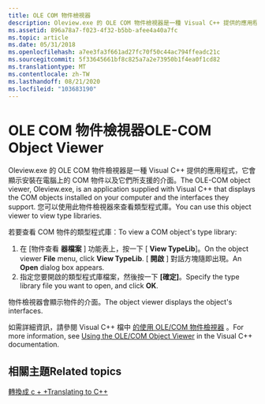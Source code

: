 ```yaml
---
title: OLE COM 物件檢視器
description: Oleview.exe 的 OLE COM 物件檢視器是一種 Visual C++ 提供的應用程式，它會顯示安裝在電腦上的 COM 物件以及它們所支援的介面。 您可以使用此物件檢視器來查看類型程式庫。
ms.assetid: 896a78a7-f023-4f32-b5bb-afee4a40a7fc
ms.topic: article
ms.date: 05/31/2018
ms.openlocfilehash: a7ee3fa3f661ad27fc70f50c44ac794ffeadc21c
ms.sourcegitcommit: 5f33645661bf8c825a7a2e73950b1f4ea0f1cd82
ms.translationtype: MT
ms.contentlocale: zh-TW
ms.lasthandoff: 08/21/2020
ms.locfileid: "103683190"
---
```

# <a name="ole-com-object-viewer"></a><span data-ttu-id="acb85-104">OLE COM 物件檢視器</span><span class="sxs-lookup"><span data-stu-id="acb85-104">OLE-COM Object Viewer</span></span>

<span data-ttu-id="acb85-105">Oleview.exe 的 OLE COM 物件檢視器是一種 Visual C++ 提供的應用程式，它會顯示安裝在電腦上的 COM 物件以及它們所支援的介面。</span><span class="sxs-lookup"><span data-stu-id="acb85-105">The OLE-COM object viewer, Oleview.exe, is an application supplied with Visual C++ that displays the COM objects installed on your computer and the interfaces they support.</span></span> <span data-ttu-id="acb85-106">您可以使用此物件檢視器來查看類型程式庫。</span><span class="sxs-lookup"><span data-stu-id="acb85-106">You can use this object viewer to view type libraries.</span></span>

<span data-ttu-id="acb85-107">若要查看 COM 物件的類型程式庫：</span><span class="sxs-lookup"><span data-stu-id="acb85-107">To view a COM object's type library:</span></span>

1.  <span data-ttu-id="acb85-108">在 [物件查看 **器檔案** ] 功能表上，按一下 [ **View TypeLib**]。</span><span class="sxs-lookup"><span data-stu-id="acb85-108">On the object viewer **File** menu, click **View TypeLib**.</span></span> <span data-ttu-id="acb85-109">[ **開啟** ] 對話方塊隨即出現。</span><span class="sxs-lookup"><span data-stu-id="acb85-109">An **Open** dialog box appears.</span></span>
2.  <span data-ttu-id="acb85-110">指定您要開啟的類型程式庫檔案，然後按一下 **[確定]**。</span><span class="sxs-lookup"><span data-stu-id="acb85-110">Specify the type library file you want to open, and click **OK**.</span></span>

<span data-ttu-id="acb85-111">物件檢視器會顯示物件的介面。</span><span class="sxs-lookup"><span data-stu-id="acb85-111">The object viewer displays the object's interfaces.</span></span>

<span data-ttu-id="acb85-112">如需詳細資訊，請參閱 Visual C++ 檔中 [的使用 OLE/COM 物件檢視器](/previous-versions/d0kh9f4c(v=vs.140)) 。</span><span class="sxs-lookup"><span data-stu-id="acb85-112">For more information, see [Using the OLE/COM Object Viewer](/previous-versions/d0kh9f4c(v=vs.140)) in the Visual C++ documentation.</span></span>

## <a name="related-topics"></a><span data-ttu-id="acb85-113">相關主題</span><span class="sxs-lookup"><span data-stu-id="acb85-113">Related topics</span></span>

<dl> <dt>

[<span data-ttu-id="acb85-114">轉換成 c + +</span><span class="sxs-lookup"><span data-stu-id="acb85-114">Translating to C++</span></span>](translating-to-c--.md)
</dt> </dl>

 

 